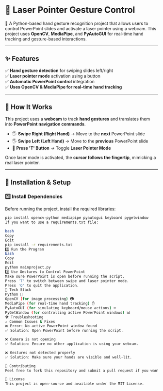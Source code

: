# 🎯 Laser Pointer Gesture Control

🚀 A Python-based hand gesture recognition project that allows users to control PowerPoint slides and activate a laser pointer using a webcam. This project uses **OpenCV**, **MediaPipe**, and **PyAutoGUI** for real-time hand tracking and gesture-based interactions.

---

## ✨ Features
✅ **Hand gesture detection** for swiping slides left/right  
✅ **Laser pointer mode** activation using a button  
✅ **Automatic PowerPoint control** integration  
✅ **Uses OpenCV & MediaPipe for real-time hand tracking**  

---

## 📌 How It Works
This project uses a **webcam** to track **hand gestures** and translates them into **PowerPoint navigation commands**.

- 🖐 **Swipe Right (Right Hand)** → Move to the **next** PowerPoint slide  
- 🖐 **Swipe Left (Left Hand)** → Move to the **previous** PowerPoint slide  
- 🔴 **Press 'T' Button** → Toggle **Laser Pointer Mode**  

Once laser mode is activated, the **cursor follows the fingertip**, mimicking a real laser pointer.

---

## 🚀 Installation & Setup

### **1️⃣ Install Dependencies**
Before running the project, install the required libraries:
```bash
pip install opencv-python mediapipe pyautogui keyboard pygetwindow
If you want to use a requirements.txt file:

bash
Copy
Edit
pip install -r requirements.txt
2️⃣ Run the Program
bash
Copy
Edit
python mainproject.py
3️⃣ Use Gestures to Control PowerPoint
Make sure PowerPoint is open before running the script.
Press 'T' to switch between swipe and laser pointer mode.
Press 'Q' to quit the application.
🔧 Tech Stack
Python 🐍
OpenCV (for image processing) 📷
MediaPipe (for real-time hand tracking) ✋
PyAutoGUI (for simulating keyboard/mouse actions) ⌨️
PyGetWindow (for controlling active PowerPoint windows) 📊
🛠 Troubleshooting
⚠️ Common Issues & Fixes
❌ Error: No active PowerPoint window found
✅ Solution: Open PowerPoint before running the script.

❌ Camera is not opening
✅ Solution: Ensure no other application is using your webcam.

❌ Gestures not detected properly
✅ Solution: Make sure your hands are visible and well-lit.

🤝 Contributing
Feel free to fork this repository and submit a pull request if you want to improve the project! 🚀

📜 License
This project is open-source and available under the MIT License.

